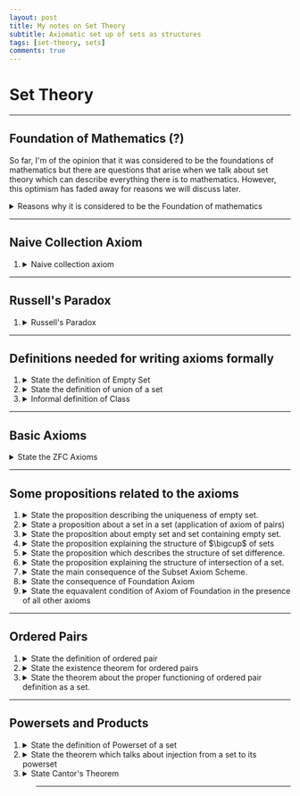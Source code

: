 ```yaml
---
layout: post
title: My notes on Set Theory
subtitle: Axiomatic set up of sets as structures
tags: [set-theory, sets]
comments: true
---
```


# Set Theory

---

## Foundation of Mathematics (?)

So far, I'm of the opinion that it was considered to be the foundations of mathematics but there are questions that arise when we talk about set theory which can
describe everything there is to mathematics. However, this optimism has faded away for reasons we will discuss later. 

<details>
    <summary> Reasons why it is considered to be the Foundation of mathematics </summary>
<p>
    The following are the reasons for Set theory to be considered the foundation of mathematics (in some sense):

    <ol>
    <li> <strong> Ontological: </strong> First reason is that set theory can be used to construct other complicated structures such as completely ordered fields etc. </li>
    <li><strong> Epistemological: </strong> We can reduce the questions in mathematics to that of questions in Set theory. For example, is it the that case that product of compact spaces is compact? Yes, if the Axiom of choice is taken to be true. Or, can lebesgue measure be extended to a countably additive measure on all subsets of the real line? Yes, if there is a real-valued measurable cardinal. (the second example is not in syllabus) </li>
    </ol>
</p>
</details>

---
## Naive Collection Axiom
<ol>
<li>
<details> <summary> Naive collection axiom </summary>
    <p>
    If $\phi(x)$ is any property of sets, then the set $\{ x : \phi(x) \}$ exists.
    </p>

    <p>
        A few questions can be raised about what we mean by the "property of a set". This can be made precise in a rigorous way so "property" will not be an issue
        but rather this axiom creates inconsistencies that we can't really get around unless we tweak this definition is some way. A well known paradox, known as "Russell's paradox" is a proof of this inconsistency.
    </p>
</details>
</li>
</ol>


---

## Russell's Paradox
<ol>
<li>
<details> <summary> Russell's Paradox </summary>
    <p>
    <strong> Theorem: </strong> The naive collection axiom is inconsitent.
    </p>
    <p>
        <details> <summary> <strong> Proof: </strong> </summary>
            <p> 
                Assume the naive collection axiom. Let
                $$
                    D = \{ x : x \not\in \}.
                $$
                This exists, by the naive collection axiom.
            </p>
            <p>
                But $D \in D \iff D \not\in D$ contradiction! So the naive collection axiom is inconsistent.
            </p>
        </details>
    </p>
</details>
</li>
</ol>

---


## Definitions needed for writing axioms formally

<ol>
<li>
<details> <summary> State the definition of Empty Set </summary>
    <p>
        <strong> Definition: </strong> The empty set, denoted by $\emptyset$, is the set with no elements.
    </p>
</details>
</li>
<li>
<details> <summary> State the definition of union of a set</summary>
<p>
    <strong> Definition: </strong> Suppose $A$ is a set. Then $\bigcup A$ is defined to be 
    $$
        \{x : \exists a \in A \ x \in A \}.
    $$
</p>
<p>
    Suppose $a$ and $b$ are sets. Then we define $a \cup b$ to be $\bigcup \{a,b\}$. Suppose $A = \{ a_i: i\in I\}$ is a set of sets. Then we define
    $ \bigcup_{i\in I} a_i $ to be $\bigcup A$.
</p>
<p>
    <strong> NOTE: </strong> The reason for defining it this way is because we can easily deal with infinite elements.
</p>
</details>
</li>
<li>
<details> <summary> Informal definition of Class </summary>
    <p>
        A class is anything of the form 
        $$
            \{x : \phi(x) \}
        $$
        where $\phi(x)$ is a property of sets. Example: $\{x : x = x \}$ is a class of all sets.
    </p>
</details>
</li>
</ol>

---

## Basic Axioms

<details> 
    <summary> 
        State the ZFC Axioms
    </summary>
    <ol>
    <li>
    <p>
        <details> <summary> <strong> Axiom of extensionality </strong> </summary> 
        <p>
            Two sets are equal if and only if they have the same elements.
        </p>
        </details>
    </p>
    </li>
    <li>
    <p>
        <details> <summary> <strong> Empty set axiom </strong> </summary>
        <p>
            The empty set $\emptyset$ exists.
        </p>
        </details>
    </p>
    </li>
    <li>
    <p>
        <details> <summary> <strong> Axiom of pairs </strong> </summary> 
        <p>
            If a and b are sets, then so is $\{ a, b \}$.
        </p>
        </details>
    </p>
    </li>
    <li>
    <p>
        <details> <summary> <strong> Axiom of Unions </strong> </summary> 
        <p>
            Suppose $A$ is a set. Then so is the union $\bigcup A$ of its elements.
        </p>
        </details>
    </p>
    </li>
    <li>
    <p>
        <details> <summary> <strong> Subset axiom scheme </strong> </summary> 
        <p>
            Suppose $A$ is a set and $\phi(x)$ is a statement in the language of set theory. Then
            $$
                \{x\in A: \phi(x)\}
            $$
            is a set.
            <p>
            <strong> NOTE: </strong> we are allowing the statement $\phi(x)$ to mention sets other than $x$.
            </p>
            <p>
            <strong> NOTE: </strong> Also known as Separation Scheme and the Comprehension Scheme.
            </p>
        </p>
        </details>
    </p>
    </li>
    <li>
    <p>
        <details> <summary> <strong> Axiom of Foundation </strong> </summary>
        <p>
            Suppose $A$ is a non-empty set. Then $A$ has an $\in$-minimal element; that is, there exists $m \in A$ such that $m \cap A = \emptyset$
        </p>
        </details>
    </p>
    </li>
    <li>
        <details> <summary> <strong> Powerset Axiom </strong> </summary>
        <p>
            Let $X$ be a set. Then $\mathcal{P}(X)$ is a set.
        </p>
        </details>
    </li>
    </ol>
</details>


---

## Some propositions related to the axioms
<ol>
<li>
<details> <summary> State the proposition describing the uniqueness of empty set. </summary>
    <p>
        There is at most one empty set.
    </p>
    <details> <summary> <strong> Proof: </strong> </summary>
        Suppose $a$ and $b$ are both empty sets. Then $a$ and $b$ have the same elements, for every element of $a$ is (vacuously) an element of $b$, and 
        every element of $b$ is an element of $a$. Hence by the axiom of extensionality $a = b$.
    </details>
</details>
</li>
<li>
<details>
    <summary> State a proposition about a set in a set (application of axiom of pairs) </summary>
    <p>
        If $a$ is a set, then so is $\{a\}$.
    </p>
    <p>
    <details> <summary> <strong> Proof: </strong> </summary>
    <p>
        Apply Axiom of Pairs to $a$ and $a$; then $\{a,a\}$ is a set, and this is equal to $\{a\}$ by Axiom of Extensionality.
    </p>
    </details>
    </p>
</details>
</li>
<li>

<details>
    <summary> State the proposition about empty set and set containing empty set. </summary>
    <p>
        $\emptyset$ and $\{\emptyset\}$ are not equal.
    </p>
    <p>
        <details> <summary> <strong> Proof: </strong> </summary>
            <p>
                $\emptyset \in \{\emptyset\}$, so $\{\emptyset\}$ is not empty.
            </p>
        </details>
    </p>
</details>

</li>
<li>
<details>
    <summary> State the proposition explaining the structure of $\bigcup$ of sets </summary>
    <p>
        If $a$ and $b$ are sets, then $a \cup b$ is a set.
    </p>
    <p>
        <details> <summary> <strong> Proof: </strong> </summary>
        <p>
            $\{a,b\}$ exists by the Axiom of Pairs. $a \cup b = \bigcup \{a,b\}$ then exists by Axiom of Unions.
        </p>
        </details>
    </p>
</details>
</li>
<li>

<details> <summary> State the proposition which describes the structure of set difference. </summary>
    <p>
        If $a$ and $b$ are sets, then so it their difference $a \setminus b$.
    </p>
    <details> <summary> <strong> Proof: </strong> </summary>
    <p>
        $a \setminus b = \{ x \in a: x \not\in b \}$, which exists by the Subset Axiom Scheme.
    </p>
    </details>
</details>
</li>
<li>

<details> <summary> State the proposition explaining the structure of intersection of a set. </summary>
    <p>
        Let $a$ be a non-empty set. Then $\bigcap a$, the intersection of all elements of $a$, is a set.
    </p>
    <details> <summary> <strong> Proof: </strong> </summary>
    <p> 
        $\bigcap a = \{ x \in \bigcup a : \forall y \in a \ x \in y \} $, which exists by the Union Axiom and the Subset Axiom Scheme.
    </p>
    </details>
</details>
</li>
<li>

<details> <summary> State the main consequence of the Subset Axiom Scheme. </summary>
    <p> <strong> Theorem: </strong>
        There is no set of all sets.
    </p>
    <p>
        <details> <summary> <strong> Proof: </strong> </summary>
            <p>
                Let $V$  be a set of all containing all sets.
            </p>
            <p>
                Let $D = \{x \in V: x \not\in x \}$. This is a set by subset axiom scheme.
            </p>
            <p>
                But since $V$ contains all sets as elements, then $D \in V$.
            </p>
            <p>
                Hence $D \in D \iff D \not\in D$ contradiction!.
            </p>
        </details>
    </p>
</details>
</li>
<li>

<details> <summary> State the consequence of Foundation Axiom </summary>
    <p> <strong> Proposition: </strong>
        Let $a$ be any set. Then $a \not\in a$.
    </p>
    <p>
        <details> <summary> <strong> Proof: </strong> </summary> 
            <p>
                Suppose $a \in a$. Let $A = \{a \}$. If $m$ is any element of $A$, then $m=a$, but then $a \in m \cap A$. This contradicts the Axiom of Foundation.
            </p>
        </details>
    </p>
</details>

</li>
<li>
<details> <summary> State the equavalent condition of Axiom of Foundation in the presence of all other axioms </summary>
    <p>
        <strong> Proposition: </strong> Let $a$ be any set. Then there does not exist a set $\{a_0, a_1, a_2, \cdots \}$ such that $a = a_0 \ni a_1 \ni a_2 \ni \cdots$
    </p>
    <p>
        <details> <summary> <strong> Proof: </strong> </summary>

        </details>
    </p>
</details>
</li>
</ol>

---

## Ordered Pairs

<ol>
<li>
<details> <summary> State the definition of ordered pair </summary>
    <p>
        <strong> Definition: </strong>
        Suppose $a$ and $b$ are sets. We define the ordered pair $\langle a , b \rangle$ to be $\{ \{ a \} , \{ a,b \} \}$.
    </p>
</details>
</li>
<li>
<details> <summary> State the existence theorem for ordered pairs </summary>
    <p>
        <strong> Proposition: </strong> If $a$ and $b$ are sets, then so is $\langle a, b \rangle$.
    </p>
    <p>
        <details> <summary> <strong> Proof: </strong> </summary>
            By the Axiom of Pairs, $\{ a, b \}$ is a set. Applying the Axiom of Pairs to $a$ and $a$, $\{ a, a \}$ is a set. Now applying the Axiom of Pairs again, 
            gives that
            $$
                \langle a, b \rangle = \{ \{ a \}, \{ a, b \} \}
            $$
            is a set.
        </details>
    </p>
</details>
</li>
<li>
<details> <summary> State the theorem about the proper functioning of ordered pair definition as a set. </summary>
    <p>
        <strong> Proposition: </strong> $\langle a, b \rangle = \langle c, d \rangle$ if and only if $a = c$ and $b = d$.
    </p>
    <p>
        <details> <summary> <strong> Proof: </strong> </summary>
            <p>
                $\implies$ Suppose $\langle a, b \rangle = \langle c, d \rangle$. Then
                $$
                    \{ \{ a\}, \{ a, b \} \} = \{ \{ c\}, \{ c, d \} \}.
                $$
            </p>
            <p>
                Applying the Axiom of Unions, take the union of both sides:
                $$
                    \bigcup \{ \{ a\}, \{ a, b \} \} = \bigcup \{ \{ c\}, \{ c, d \} \},
                $$
                that is, $\{ a, b \} = \{ c, d \}$.
            </p>
            <p>
                Now if $a = b$, then since $\{ c, d \} = \{a, b\} = \{ a \}$, $c = a$ and $d = a$, so $a = c$ and $b = d$ as required. Similarly if $c = d$, $a = c$ and $b = d$ follows.
            </p>
            <p>
                If $a \neq b$ and $c \neq d$, then $\{ a,b \} \neq \{ a \}$ and $\{ c, d \} \neq \{ c \}$, so
                $$
                    \{ \{ a \}, \{ a, b \} \} \setminus \{ \{ a, b \} \} = \{ \{ a \} \},
                $$
                and 
                $$
                    \{ \{ c \}, \{ c, d \} \} \setminus \{ \{ c, d \} \} = \{ \{ c \} \}.
                $$
                Note: the existence of $ \{ \{ a, b \} \}$ and $\{ \{ c, d \} \}$ can easily be shown (what axiom do we use to show that?)
            </p>
            <p>
                Since
                $$
                    \{ \{ a\}, \{ a, b \} \} = \{ \{ c\}, \{ c, d \} \}
                $$
                and 
                $$
                    \{ a, b \} = \{ c, d \},
                $$
                we have that 
                $$
                    \{ \{ a \} \} = \{ \{ c \} \}
                $$
                and thus $\{ a \} = \{ c \}$ and then $a = c$; and
                $$
                    \{ b \} = \{ a, b \} \setminus \{ a \} = \{ c, d \} \setminus \{ c \} = \{ d \},
                $$
                so $b = d$.
            </p>
            <p> $\impliedby$ is trivial.
            </p>
        </details>
    </p>
</details>
</li>
</ol>


---

## Powersets and Products

<ol>
<li>
<details> <summary> State the definition of Powerset of a set </summary>
    <p>
        <strong> Definition: </strong> Let $X$ be a set. The powerset of $X$, denoted $\mathcal{P}(X)$, is the class of all subsets of X.
    </p>
</details>
</li>
<li>
    <details> <summary> State the theorem which talks about injection from a set to its powerset </summary>
        <p>
            <strong> Theorem: </strong>
            Let $X$ be a set. Then there is an injection from $X$ to $\mathcal{P}(X)$.
        </p>
        <p>
            <details> <summary> <strong> Proof: </strong> </summary>
                Define $f : X \to \mathcal{P}(X)$ as follows:
                $$
                    f: a \mapsto \{ a \}.
                $$
                This is clearly well-defined and one-to-one.
            </details>
        </p>
    </details>
</li>
<li>
    <details> <summary> State Cantor's Theorem </summary>
        <p>
            <strong> Theorem: </strong>
            Let $X$ be a set. Then there is no surjection from $X$ to $\mathcal{P}(X)$.
        </p>
        <p>
            <details> <summary> <strong> Proof: </strong> </summary>
                <p>
                    Suppose $g$ is a surjection from $X$ to $\mathcal{P}(X)$. Let
                    $$
                        D = \{ a \in x : a \not\in g(a) \}.
                    $$
                    Then by Subset Axiom Scheme, D is a set.
                </p>
                <p>
                    Since $g$ is onto, $D = g(a)$ for some $a$. But then $a \in D \iff a \not\in D$, contradiction!
                </p>
            </details>
        </p>
    </details>
</li>
<ol>

---
